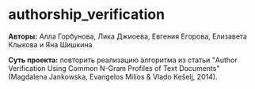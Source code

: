 # authorship_verification

**Авторы:** Алла Горбунова, Лика Джиоева, Евгения Егорова, Елизавета Клыкова и Яна Шишкина

**Суть проекта:** повторить реализацию алгоритма из статьи "Author Verification Using Common N-Gram Profiles of Text Documents" (Magdalena Jankowska, Evangelos Milios & Vlado Kešelj, 2014).

